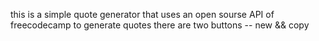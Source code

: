 this is a simple quote generator that uses an open sourse API of freecodecamp to generate quotes 
there are two buttons -- new && copy 
